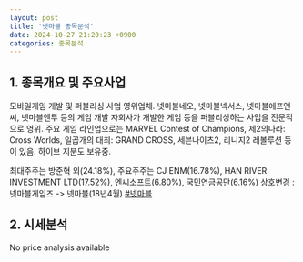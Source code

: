 ```yaml
---
layout: post
title: '넷마블 종목분석'
date: 2024-10-27 21:20:23 +0900
categories: 종목분석
---
```


## 1. 종목개요 및 주요사업

모바일게임 개발 및 퍼블리싱 사업 영위업체. 넷마블네오, 넷마블넥서스, 넷마블에프앤씨, 넷마블엔투 등의 게임 개발 자회사가 개발한 게임 등을 퍼블리싱하는 사업을 전문적으로 영위. 주요 게임 라인업으로는 MARVEL Contest of Champions, 제2의나라: Cross Worlds, 일곱개의 대죄: GRAND CROSS, 세븐나이츠2, 리니지2 레볼루션 등이 있음. 하이브 지분도 보유중.

최대주주는 방준혁 외(24.18%), 주요주주는 CJ ENM(16.78%), HAN RIVER INVESTMENT LTD(17.52%), 엔씨소프트(6.80%), 국민연금공단(6.16%) 상호변경 : 넷마블게임즈 -> 넷마블(18년4월)
[#넷마블](#)

## 2. 시세분석

No price analysis available
